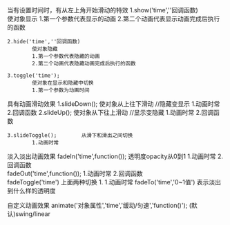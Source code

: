 当有设置时间时，有从左上角开始滑动的特效
    1.show('time',''回调函数)      
            使对象显示
            1.第一个参数代表显示的动画
            2.第二个动画代表显示动画完成后执行的函数

    2.hide('time',''回调函数)      
            使对象隐藏
            1.第一个参数代表隐藏的动画
            2.第二个动画代表隐藏动画完成后执行的函数

    3.toggle('time');
            使对象在显示和隐藏中切换
            1.第一个参数为动画时间   


具有动画滑动效果
    1.slideDown();          使对象从上往下滑动 //隐藏变显示
            1.动画时常
            2.回调函数
    2.slideUp();          使对象从下往上滑动    //显示变隐藏
            1.动画时常
            2.回调函数

    3.slideToggle();        从滑下和滑出之间切换        
            1.动画时常
              

 淡入淡出动画效果
        fadeIn('time',function());       透明度opacity从0到1
            1.动画时常
            2.回调函数   
        fadeOut('time',function());
             1.动画时常
             2.回调函数  
        fadeToggle('time')    上面两种切换
            1. 1.动画时常
        fadeTo('time','0~1值')    表示淡出到什么样的透明度

自定义动画效果
        animate('对象属性','time','缓动/匀速','function()');     (默认)swing/linear


